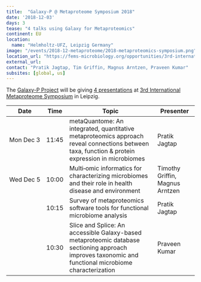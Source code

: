 ```yaml
---
title:  "Galaxy-P @ Metaproteome Symposium 2018"
date: '2018-12-03'
days: 3
tease: "4 talks using Galaxy for Metaproteomics" 
continent: EU
location:
  name: "Helmholtz-UFZ, Leipzig Germany"
image: "/events/2018-12-metaproteome/2018-metaproteomics-symposium.png"
location_url: "https://fems-microbiology.org/opportunities/3rd-international-metaproteome-symposium-2018-3-5-december-2018-germany/"
external_url: 
contact: "Pratik Jagtap, Tim Griffin, Magnus Arntzen, Praveen Kumar"
subsites: [global, us]
---
```


The [Galaxy-P Project](http://galaxyp.org/) will be giving [4 presentations](https://www.ufz.de/export/data/2/216895_Program_3rd%20IMS.pdf) at [3rd International Metaproteome Symposium](https://fems-microbiology.org/opportunities/3rd-international-metaproteome-symposium-2018-3-5-december-2018-germany/) in Leipzig.

| Date | Time | Topic | Presenter |
| ---- | ---- | ---- | ---- |
| Mon Dec 3 | 11:45 | metaQuantome: An integrated, quantitative metaproteomics approach reveal connections between taxa, function & protein expression in microbiomes | Pratik Jagtap |
| Wed&nbsp;Dec&nbsp;5 | 10:00 | Multi‐omic informatics for  characterizing microbiomes and their role in health disease and environment | Timothy Griffin, Magnus Arntzen |
| | 10:15 | Survey of metaproteomics software tools for functional microbiome analysis | Pratik Jagtap |
| | 10:30 | Slice and Splice: An accessible Galaxy-based metaproteomic database sectioning approach improves taxonomic and functional microbiome characterization | Praveen Kumar |
